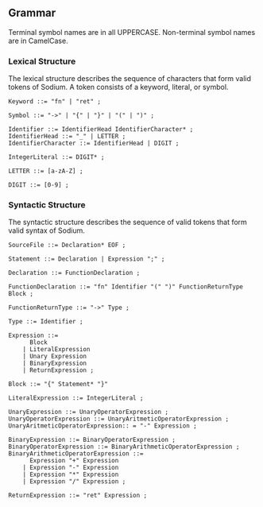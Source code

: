 ## Grammar
Terminal symbol names are in all UPPERCASE.
Non-terminal symbol names are in CamelCase.

### Lexical Structure
The lexical structure describes the sequence of characters that form valid tokens of Sodium.
A token consists of a keyword, literal, or symbol.
```
Keyword ::= "fn" | "ret" ;
```
```
Symbol ::= "->" | "{" | "}" | "(" | ")" ;
```
```
Identifier ::= IdentifierHead IdentifierCharacter* ;
IdentifierHead ::= "_" | LETTER ;
IdentifierCharacter ::= IdentifierHead | DIGIT ;

IntegerLiteral ::= DIGIT* ;
```
```
LETTER ::= [a-zA-Z] ;

DIGIT ::= [0-9] ;
```

### Syntactic Structure
The syntactic structure describes the sequence of valid tokens that form valid syntax of Sodium.
```
SourceFile ::= Declaration* EOF ;
```
```
Statement ::= Declaration | Expression ";" ;
```
```
Declaration ::= FunctionDeclaration ;

FunctionDeclaration ::= "fn" Identifier "(" ")" FunctionReturnType Block ;

FunctionReturnType ::= "->" Type ;

Type ::= Identifier ;
```
```
Expression ::= 
      Block 
    | LiteralExpression
    | Unary Expression
    | BinaryExpression
    | ReturnExpression ;

Block ::= "{" Statement* "}"

LiteralExpression ::= IntegerLiteral ;

UnaryExpression ::= UnaryOperatorExpression ;
UnaryOperatorExpression ::= UnaryAritmeticOperatorExpression ;
UnaryAritmeticOperatorExpression:: = "-" Expression ;

BinaryExpression ::= BinaryOperatorExpression ;
BinaryOperatorExpression ::= BinaryArithmeticOperatorExpression ;
BinaryArithmeticOperatorExpression ::=
      Expression "+" Expression
    | Expression "-" Expression
    | Expression "*" Expression
    | Expression "/" Expression ;

ReturnExpression ::= "ret" Expression ;
```
